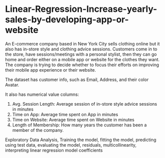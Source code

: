 # Linear-Regression-Increase-yearly-sales-by-developing-app-or-website
An E-commerce company based in New York City sells clothing online but it also has in-store style and clothing advice sessions. Customers come in to the store, have sessions/meetings with a personal stylist, then they can go home and order either on a mobile app or website for the clothes they want. The company is trying to decide whether to focus their efforts on improving their mobile app experience or their website.

The dataset has customer info, such as Email, Address, and their color Avatar. 

It also has numerical value columns:
1. Avg. Session Length: Average session of in-store style advice sessions in minutes
2. Time on App: Average time spent on App in minutes
3. Time on Website: Average time spent on Website in minutes
4. Length of Membership: How many years the customer has been a member of the company.

Exploratory Data Analysis, Training the model, fitting the model, predicting using test data, evaluating the model, residuals, multicollinearity, interpreting linear regression model coefficients
